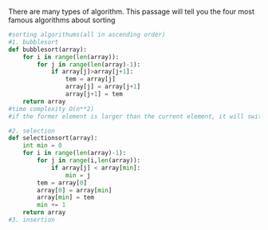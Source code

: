 There are many types of algorithm.
This passage will tell you the four most famous algorithms about sorting
```python
#sorting algorithums(all in ascending order)
#1. bubblesort
def bubblesort(array):
	for i in range(len(array)):
		for j in range(len(array)-1):
			if array[j]>array[j+1]:
				tem = array[j]
				array[j] = array[j+1]
				array[j+1] = tem
	return array
#time complexity O(n**2)
#if the former element is larger than the current element, it will switch sides.

#2. selection
def selectionsort(array):
	int min = 0
	for i in range(len(array)-1):
		for j in range(i,len(array)):
			if array[j] < array[min]:
				min = j
		tem = array[0]
		array[0] = array[min]
		array[min] = tem
		min += 1
	return array
#3. insertion





```





